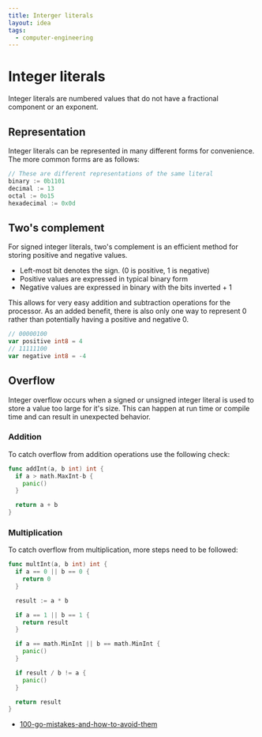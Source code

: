 ```yaml
---
title: Interger literals
layout: idea
tags:
  - computer-engineering
---
```


# Integer literals

Integer literals are numbered values that do not have a fractional component or
an exponent.

## Representation

Integer literals can be represented in many different forms for convenience. The
more common forms are as follows:

```go
// These are different representations of the same literal
binary := 0b1101
decimal := 13
octal := 0o15
hexadecimal := 0x0d
```

## Two's complement

For signed integer literals, two's complement is an efficient method for storing
positive and negative values.

- Left-most bit denotes the sign. (0 is positive, 1 is negative)
- Positive values are expressed in typical binary form
- Negative values are expressed in binary with the bits inverted + 1

This allows for very easy addition and subtraction operations for the processor.
As an added benefit, there is also only one way to represent 0 rather than
potentially having a positive and negative 0.

```go
// 00000100
var positive int8 = 4
// 11111100
var negative int8 = -4
```

## Overflow

Integer overflow occurs when a signed or unsigned integer literal is used to
store a value too large for it's size. This can happen at run time or compile
time and can result in unexpected behavior.

### Addition

To catch overflow from addition operations use the following check:

```go
func addInt(a, b int) int {
  if a > math.MaxInt-b {
    panic()
  }

  return a + b
}
```

### Multiplication

To catch overflow from multiplication, more steps need to be followed:

```go
func multInt(a, b int) int {
  if a == 0 || b == 0 {
    return 0
  }

  result := a * b

  if a == 1 || b == 1 {
    return result
  }

  if a == math.MinInt || b == math.MinInt {
    panic()
  }

  if result / b != a {
    panic()
  }

  return result
}
```

- [100-go-mistakes-and-how-to-avoid-them](/reference/100-Go-Mistakes-and-How-to-Avoid-Them)
